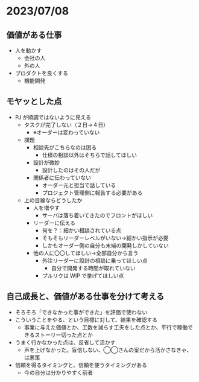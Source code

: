 # 2023/07/08

## 価値がある仕事

- 人を動かす
  - 会社の人
  - 外の人
- プロダクトを良くする
  - 機能開発

## モヤッとした点

- PJ が順調ではないように見える
  - タスクが完了しない（２日→４日）
    - ※オーダーは変わっていない
  - 課題
    - 相談先がこちらなのは困る
      - 仕様の相談以外はそちらで話してほしい
    - 設計が微妙
      - 設計したのはその人だが
    - 関係者に伝わっていない
      - オーダー元と担当で話している
      - プロジェクト管理側に報告する必要がある
  - 上の目線ならどうしたか
    - 人を増やす
      - サーバは落ち着いてきたのでフロントがほしい
    - リーダーに伝える
      - 何を？：細かい相談されている点
      - そもそもリーダーレベルがいない→細かい指示が必要
      - しかもオーダー側の自分も末端の開発しかしていない
    - 他の人に〇〇してほしい→全部自分から言う
      - 外注リーダーに設計の相談に乗ってほしい点
        - 自分で開発する時間が取れていない
      - プルリクは WIP で挙げてほしい点

## 自己成長と、価値がある仕事を分けて考える

- そろそろ「できなかった事ができた」を評価で使わない
- こういうことをやる、という目標に対して、結果を確認する
  - 事業に与えた価値とか、工数を減らす工夫をした点とか、平行で稼働できるストーリー切った点とか
- うまく行かなかった点は、反省して活かす
  - 声を上げなかった。盲信しない、◯◯さんの案だから活かさなきゃ、は悪策
- 信頼を得るタイミングと、信頼を使うタイミングがある
  - 今の自分は分かりやすく前者
